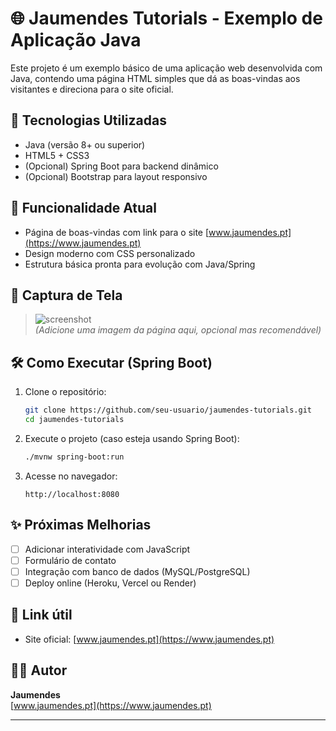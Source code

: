 # 🌐 Jaumendes Tutorials - Exemplo de Aplicação Java

Este projeto é um exemplo básico de uma aplicação web desenvolvida com Java, contendo uma página HTML simples que dá as boas-vindas aos visitantes e direciona para o site oficial.

## 🚀 Tecnologias Utilizadas

- Java (versão 8+ ou superior)
- HTML5 + CSS3
- (Opcional) Spring Boot para backend dinâmico
- (Opcional) Bootstrap para layout responsivo

## 📄 Funcionalidade Atual

- Página de boas-vindas com link para o site [www.jaumendes.pt](https://www.jaumendes.pt)
- Design moderno com CSS personalizado
- Estrutura básica pronta para evolução com Java/Spring

## 📸 Captura de Tela

> ![screenshot](docs/screenshot.png)  
> *(Adicione uma imagem da página aqui, opcional mas recomendável)*

## 🛠️ Como Executar (Spring Boot)

1. Clone o repositório:
    ```bash
    git clone https://github.com/seu-usuario/jaumendes-tutorials.git
    cd jaumendes-tutorials
    ```

2. Execute o projeto (caso esteja usando Spring Boot):
    ```bash
    ./mvnw spring-boot:run
    ```

3. Acesse no navegador:
    ```
    http://localhost:8080
    ```

## ✨ Próximas Melhorias

- [ ] Adicionar interatividade com JavaScript
- [ ] Formulário de contato
- [ ] Integração com banco de dados (MySQL/PostgreSQL)
- [ ] Deploy online (Heroku, Vercel ou Render)

## 🔗 Link útil

- Site oficial: [www.jaumendes.pt](https://www.jaumendes.pt)

## 👨‍💻 Autor

**Jaumendes**  
[www.jaumendes.pt](https://www.jaumendes.pt)

---

